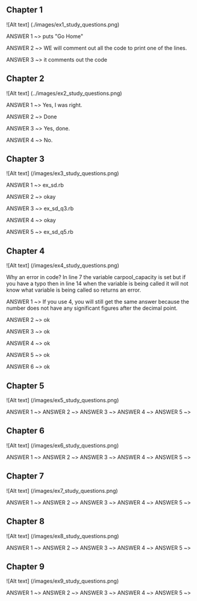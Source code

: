 ## Chapter 1
![Alt text] (./images/ex1_study_questions.png)


ANSWER 1 ~> puts "Go Home"

ANSWER 2 ~> WE will comment out all the code to print one of the lines.

ANSWER 3 ~> it comments out the code

## Chapter 2
![Alt text] (../images/ex2_study_questions.png)

ANSWER 1 ~> Yes, I was right.

ANSWER 2 ~> Done

ANSWER 3 ~> Yes, done.

ANSWER 4 ~> No.

## Chapter 3
![Alt text] (/images/ex3_study_questions.png)

ANSWER 1 ~> ex_sd.rb

ANSWER 2 ~> okay

ANSWER 3 ~> ex_sd_q3.rb

ANSWER 4 ~> okay

ANSWER 5 ~> ex_sd_q5.rb

## Chapter 4
![Alt text] (/images/ex4_study_questions.png)

Why an error in code? In line 7 the variable carpool_capacity is set but if you have a typo then in line 14 when the variable is being called it will not know what variable is being called so returns an error.

ANSWER 1 ~> If you use 4, you will still get the same answer because the number does not have any significant figures after the decimal point.

ANSWER 2 ~> ok

ANSWER 3 ~> ok

ANSWER 4 ~> ok

ANSWER 5 ~> ok

ANSWER 6 ~> ok

## Chapter 5
![Alt text] (/images/ex5_study_questions.png)

ANSWER 1 ~>
ANSWER 2 ~>
ANSWER 3 ~>
ANSWER 4 ~>
ANSWER 5 ~>

## Chapter 6
![Alt text] (/images/ex6_study_questions.png)

ANSWER 1 ~>
ANSWER 2 ~>
ANSWER 3 ~>
ANSWER 4 ~>
ANSWER 5 ~>

## Chapter 7
![Alt text] (/images/ex7_study_questions.png)

ANSWER 1 ~>
ANSWER 2 ~>
ANSWER 3 ~>
ANSWER 4 ~>
ANSWER 5 ~>

## Chapter 8
![Alt text] (/images/ex8_study_questions.png)

ANSWER 1 ~>
ANSWER 2 ~>
ANSWER 3 ~>
ANSWER 4 ~>
ANSWER 5 ~>

## Chapter 9
![Alt text] (/images/ex9_study_questions.png)

ANSWER 1 ~>
ANSWER 2 ~>
ANSWER 3 ~>
ANSWER 4 ~>
ANSWER 5 ~>
